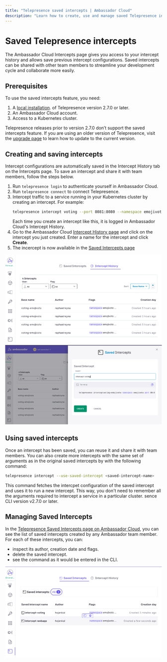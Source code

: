 ```yaml
---
title: "Telepresence saved intercepts | Ambassador Cloud"
description: "Learn how to create, use and manage saved Telepresence intercepts in Ambassador Cloud to streamline your development cycle and collaborate more easily."
---
```


# Saved Telepresence intercepts

The Ambassador Cloud Intercepts page gives you access to your intercept history and allows save previous intercept configurations. Saved intercepts can be shared with other team members to streamline your development cycle and collaborate more easily.

## Prerequisites

To use the saved intercepts feature, you need:

1. A [local installation](../../../telepresence/latest/install/index). of Telepresence version 2.7.0 or later.
1. An Ambassador Cloud account.
1. Access to a Kubernetes cluster.

Telepresence releases prior to version 2.7.0 don’t support the saved intercepts feature. If you are using an older version of Telepresence, visit the [upgrade page](../../../telepresence/latest/install/upgrade) to learn how to update to the current version.

## Creating and saving intercepts

Intercept configurations are automatically saved in the Intercept History tab on the Intercepts page. To save an intercept and share it with team members, follow the steps below.

1. Run `telepresence login` to authenticate yourself in Ambassador Cloud.
1. Run `telepresence connect` to connect Telepresence.
1. Intercept traffic to a service running in your Kubernetes cluster by creating an intercept. For example:
   ```bash
   telepresence intercept voting --port 8081:8080 --namespace emojivoto --http-header x-telepresence-intercept-id=test-user-1
   ```
   Each time you create an intercept like this, it is logged in Ambassador Cloud's Intercept History.
1. Go to the Ambassador Cloud [Intercept History page](https://app.getambassador.io/cloud/saved-intercepts/history) and click on the intercept you just created. 
   Enter a name for the intercept and click **Create**.
1. The incercept is now available in the [Saved Intercepts page](https://app.getambassador.io/cloud/saved-intercepts/saved-intercept)

![saved-intercepts-form](../images/telepresence-intercept-history.png)
![saved-intercepts-form](../images/telepresence-saved-intercepts-form.png)

## Using saved intercepts

Once an intercept has been saved, you can reuse it and share it with team members. You can also create more intercepts with the same set of arguments as in the original saved intercepts by with the following command:

```bash
telepresence intercept --use-saved-intercept <saved-intercept-name>
```

This command fetches the intercpet configuration of the saved intercept and uses it to run a new intercept. This way, you don't need to remember all the arguments required to intercept a service in a particular cluster.
sence CLI version v2.7.0 or later.

##  Managing Saved Intercepts

In the [Telepresence Saved Intercepts page on Ambassador Cloud](https://app.getambassador.io/cloud/saved-intercepts/saved-intercept), you can see the list of saved intercepts created by any Ambassador team member. For each of these intercepts, you can:

- inspect its author, creation date and flags.
- delete the saved intercept.
- see the command as it would be entered in the CLI.

![saved-intercepts-list](../images/telepresence-saved-intercepts-list.png)

